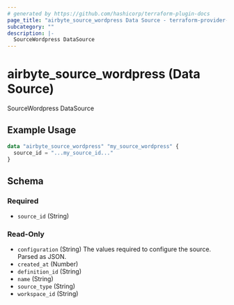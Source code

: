 ```yaml
---
# generated by https://github.com/hashicorp/terraform-plugin-docs
page_title: "airbyte_source_wordpress Data Source - terraform-provider-airbyte"
subcategory: ""
description: |-
  SourceWordpress DataSource
---
```


# airbyte_source_wordpress (Data Source)

SourceWordpress DataSource

## Example Usage

```terraform
data "airbyte_source_wordpress" "my_source_wordpress" {
  source_id = "...my_source_id..."
}
```

<!-- schema generated by tfplugindocs -->
## Schema

### Required

- `source_id` (String)

### Read-Only

- `configuration` (String) The values required to configure the source. Parsed as JSON.
- `created_at` (Number)
- `definition_id` (String)
- `name` (String)
- `source_type` (String)
- `workspace_id` (String)
